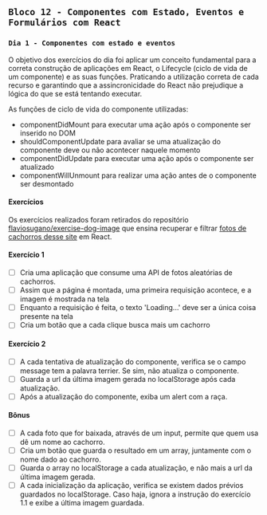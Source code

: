## `Bloco 12 - Componentes com Estado, Eventos e Formulários com React`

### `Dia 1 - Componentes com estado e eventos`

O objetivo dos exercícios do dia foi aplicar um conceito fundamental para a correta construção de aplicações em React, o Lifecycle (ciclo de vida de um componente) e as suas funções. Praticando a utilização correta de cada recurso e garantindo que a assincronicidade do React não prejudique a lógica do que se está tentando executar.

As funções de ciclo de vida do componente utilizadas:

- componentDidMount para executar uma ação após o componente ser inserido no DOM
- shouldComponentUpdate para avaliar se uma atualização do componente deve ou não acontecer naquele momento
- componentDidUpdate para executar uma ação após o componente ser atualizado
- componentWillUnmount para realizar uma ação antes de o componente ser desmontado

#### Exercícios

Os exercícios realizados foram retirados do repositório [flaviosugano/exercise-dog-image](https://github.com/flaviosugano/exercise-dog-image) que ensina recuperar e filtrar [fotos de cachorros desse site](https://dog.ceo/dog-api/) em React.

#### Exercício 1

- [ ] Cria uma aplicação que consume uma API de fotos aleatórias de cachorros.
- [ ] Assim que a página é montada, uma primeira requisição acontece, e a imagem é mostrada na tela
- [ ] Enquanto a requisição é feita, o texto 'Loading...' deve ser a única coisa presente na tela
- [ ] Cria um botão que a cada clique busca mais um cachorro

#### Exercício 2

- [ ] A cada tentativa de atualização do componente, verifica se o campo message tem a palavra terrier. Se sim, não atualiza o componente.
- [ ] Guarda a url da última imagem gerada no localStorage após cada atualização.
- [ ] Após a atualização do componente, exiba um alert com a raça.

#### Bônus

- [ ] A cada foto que for baixada, através de um input, permite que quem usa dê um nome ao cachorro.
- [ ] Cria um botão que guarda o resultado em um array, juntamente com o nome dado ao cachorro.
- [ ] Guarda o array no localStorage a cada atualização, e não mais a url da última imagem gerada.
- [ ] A cada inicialização da aplicação, verifica se existem dados prévios guardados no localStorage. Caso haja, ignora a instrução do exercício 1.1 e exibe a última imagem guardada.
